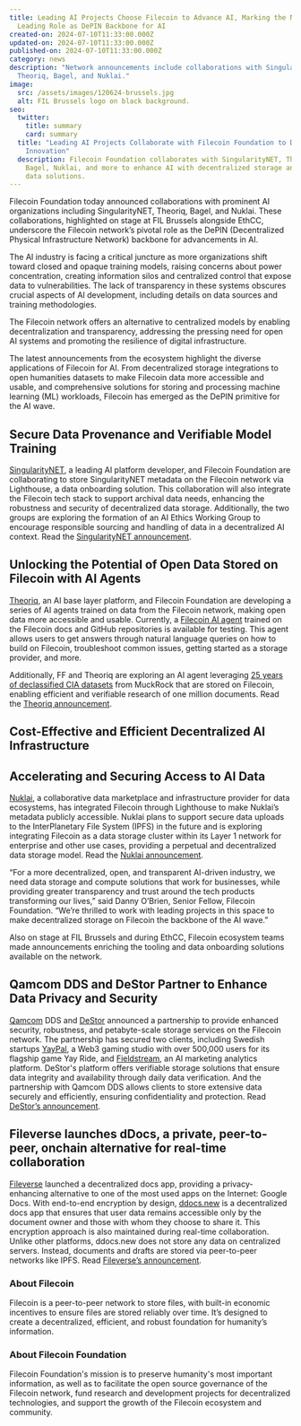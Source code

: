 ```yaml
---
title: Leading AI Projects Choose Filecoin to Advance AI, Marking the Network's
  Leading Role as DePIN Backbone for AI
created-on: 2024-07-10T11:33:00.000Z
updated-on: 2024-07-10T11:33:00.000Z
published-on: 2024-07-10T11:33:00.000Z
category: news
description: "Network announcements include collaborations with SingularityNET,
  Theoriq, Bagel, and Nuklai."
image:
  src: /assets/images/120624-brussels.jpg
  alt: FIL Brussels logo on black background.
seo:
  twitter:
    title: summary
    card: summary
  title: "Leading AI Projects Collaborate with Filecoin Foundation to Drive AI
    Innovation"
  description: Filecoin Foundation collaborates with SingularityNET, Theoriq,
    Bagel, Nuklai, and more to enhance AI with decentralized storage and secure
    data solutions.
---
```


Filecoin Foundation today announced collaborations with prominent AI organizations including SingularityNET, Theoriq, Bagel, and Nuklai. These collaborations, highlighted on stage at FIL Brussels alongside EthCC, underscore the Filecoin network’s pivotal role as the DePIN (Decentralized Physical Infrastructure Network) backbone for advancements in AI.

The AI industry is facing a critical juncture as more organizations shift toward closed and opaque training models, raising concerns about power concentration, creating information silos and centralized control that expose data to vulnerabilities. The lack of transparency in these systems obscures crucial aspects of AI development, including details on data sources and training methodologies.

The Filecoin network offers an alternative to centralized models by enabling decentralization and transparency, addressing the pressing need for open AI systems and promoting the resilience of digital infrastructure.

The latest announcements from the ecosystem highlight the diverse applications of Filecoin for AI. From decentralized storage integrations to open humanities datasets to make Filecoin data more accessible and usable, and comprehensive solutions for storing and processing machine learning (ML) workloads, Filecoin has emerged as the DePIN primitive for the AI wave.

## Secure Data Provenance and Verifiable Model Training

[SingularityNET](https://singularitynet.io/), a leading AI platform developer, and Filecoin Foundation are collaborating to store SingularityNET metadata on the Filecoin network via Lighthouse, a data onboarding solution. This collaboration will also integrate the Filecoin tech stack to support archival data needs, enhancing the robustness and security of decentralized data storage. Additionally, the two groups are exploring the formation of an AI Ethics Working Group to encourage responsible sourcing and handling of data in a decentralized AI context. Read the [SingularityNET announcement](https://medium.com/singularitynet/singularitynet-and-filecoin-foundation-collaborate-to-enhance-ai-capabilities-through-depin-6b6db3ea224a).

## Unlocking the Potential of Open Data Stored on Filecoin with AI Agents

[Theoriq](https://www.theoriq.ai/), an AI base layer platform, and Filecoin Foundation are developing a series of AI agents trained on data from the Filecoin network, making open data more accessible and usable. Currently, a [Filecoin AI agent](https://infinity.theoriq.ai/) trained on the Filecoin docs and GitHub repositories is available for testing. This agent allows users to get answers through natural language queries on how to build on Filecoin, troubleshoot common issues, getting started as a storage provider, and more.

Additionally, FF and Theoriq are exploring an AI agent leveraging [25 years of declassified CIA datasets](https://www.muckrock.com/news/archives/2017/jan/17/cias-declassified-database-now-online/) from MuckRock that are stored on Filecoin, enabling efficient and verifiable research of one million documents. Read the [Theoriq announcement](https://mirror.xyz/0xbCAa90C8bA95b3ba6C8Aa6900a92FE70b97E5eF7/y8zj9hbr6ZEES9V9bMtqyzEBm0osh5ivoSBEYVN3mkI).

## Cost-Effective and Efficient Decentralized AI Infrastructure

<!-- !uncomment -->

<!-- [Bagel](https://www.bagel.net/), an AI and cryptography research lab, and Filecoin Foundation are collaborating to enable AI developers to train and store their models using the compute and storage power of the Filecoin network. With Bagel’s decentralized compute network aggregator, Filecoin storage providers will be able to utilize both storage and computational resources, increasing revenue, optimizing compute resource utilization, and accelerating adoption by offering a comprehensive solution for ML workloads. Read the [Bagel announcement](https://www.businesswire.com/news/home/20240708730698/en/Bagel-and-Filecoin-Foundation-Collaborate-to-Support-Decentralized-AI-Development). -->

## Accelerating and Securing Access to AI Data

[Nuklai](https://www.nukl.ai/), a collaborative data marketplace and infrastructure provider for data ecosystems, has integrated Filecoin through Lighthouse to make Nuklai’s metadata publicly accessible. Nuklai plans to support secure data uploads to the InterPlanetary File System (IPFS) in the future and is exploring integrating Filecoin as a data storage cluster within its Layer 1 network for enterprise and other use cases, providing a perpetual and decentralized data storage model. Read the [Nuklai announcement](https://www.nukl.ai/blog/nuklai-and-filecoin-foundation-collaborate-to-archive-the-worlds-data).

“For a more decentralized, open, and transparent AI-driven industry, we need data storage and compute solutions that work for businesses, while providing greater transparency and trust around the tech products transforming our lives,” said Danny O’Brien, Senior Fellow, Filecoin Foundation. “We’re thrilled to work with leading projects in this space to make decentralized storage on Filecoin the backbone of the AI wave.”

Also on stage at FIL Brussels and during EthCC, Filecoin ecosystem teams made announcements enriching the tooling and data onboarding solutions available on the network.

## Qamcom DDS and DeStor Partner to Enhance Data Privacy and Security

[Qamcom](https://www.qamcom.com/) DDS and [DeStor](https://destor.com/) announced a partnership to provide enhanced security, robustness, and petabyte-scale storage services on the Filecoin network. The partnership has secured two clients, including Swedish startups [YayPal](https://www.yaypal.io/), a Web3 gaming studio with over 500,000 users for its flagship game Yay Ride, and [Fieldstream](https://www.fieldstream.ai/), an AI marketing analytics platform. DeStor's platform offers verifiable storage solutions that ensure data integrity and availability through daily data verification. And the partnership with Qamcom DDS allows clients to store extensive data securely and efficiently, ensuring confidentiality and protection. Read [DeStor’s announcement](https://destor.com/resources/news/qamcom-dds-destor-partnership?utm_campaign=DeStor%20x%20Qamcom&utm_content=299525148&utm_medium=social&utm_source=twitter&hss_channel=tw-1643978783375106050).

## Fileverse launches dDocs, a private, peer-to-peer, onchain alternative for real-time collaboration

[Fileverse](https://fileverse.io/) launched a decentralized docs app, providing a privacy-enhancing alternative to one of the most used apps on the Internet: Google Docs. With end-to-end encryption by design, [ddocs.new](http://ddocs.new) is a decentralized docs app that ensures that user data remains accessible only by the document owner and those with whom they choose to share it. This encryption approach is also maintained during real-time collaboration. Unlike other platforms, ddocs.new does not store any data on centralized servers. Instead, documents and drafts are stored via peer-to-peer networks like IPFS. Read [Fileverse’s announcement](https://portal.fileverse.io/#/0x73266E4875f3A0828310920A0A54AC1D6d5bec75/file/2?chainId=100).

### About Filecoin

Filecoin is a peer-to-peer network to store files, with built-in economic incentives to ensure files are stored reliably over time. It’s designed to create a decentralized, efficient, and robust foundation for humanity’s information.

### About Filecoin Foundation

Filecoin Foundation's mission is to preserve humanity's most important information, as well as to facilitate the open source governance of the Filecoin network, fund research and development projects for decentralized technologies, and support the growth of the Filecoin ecosystem and community.

